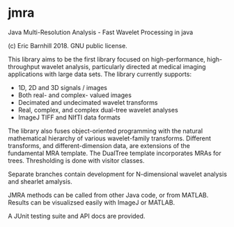 # jmra
Java Multi-Resolution Analysis - Fast Wavelet Processing in java

(c) Eric Barnhill 2018. GNU public license.

This library aims to be the first library focused on high-performance, high-throughput wavelet analysis, particularly directed at medical imaging applications with large data sets. The library currently supports:

- 1D, 2D and 3D signals / images
- Both real- and complex- valued images
- Decimated and undecimated wavelet transforms
- Real, complex, and complex dual-tree wavelet analyses
- ImageJ TIFF and NIfTI data formats

The library also fuses object-oriented programming with the natural mathematical hierarchy of various wavelet-family transforms. Different transforms, and different-dimension data, are extensions of the fundamental MRA template. The DualTree template incorporates MRAs for trees. Thresholding is done with visitor classes.

Separate branches contain development for N-dimensional wavelet analysis and shearlet amalysis.

JMRA methods can be called from other Java code, or from MATLAB. Results can be visualizsed easily with ImageJ or MATLAB.

A JUnit testing suite and API docs are provided.
